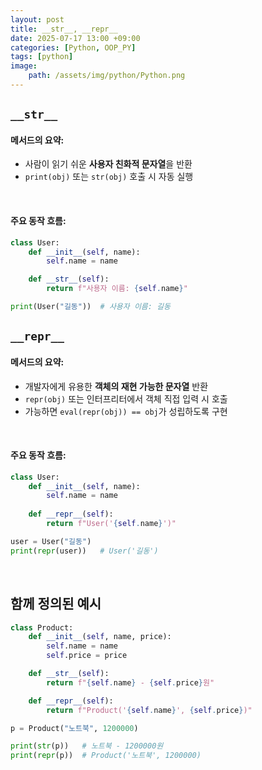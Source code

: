 ```yaml
---
layout: post
title: __str__, __repr__
date: 2025-07-17 13:00 +09:00
categories: [Python, OOP_PY]
tags: [python]
image:
    path: /assets/img/python/Python.png
---
```


## `__str__`

#### 메서드의 요약:

- 사람이 읽기 쉬운 **사용자 친화적 문자열**을 반환
- `print(obj)` 또는 `str(obj)` 호출 시 자동 실행

<br>

#### 주요 동작 흐름:

```python
class User:
    def __init__(self, name):
        self.name = name

    def __str__(self):
        return f"사용자 이름: {self.name}"

print(User("길동"))  # 사용자 이름: 길동
```

## `__repr__`

#### 메서드의 요약:

- 개발자에게 유용한 **객체의 재현 가능한 문자열** 반환
- `repr(obj)` 또는 인터프리터에서 객체 직접 입력 시 호출
- 가능하면 `eval(repr(obj)) == obj`가 성립하도록 구현

<br>

#### 주요 동작 흐름:

```python
class User:
    def __init__(self, name):
        self.name = name
    
    def __repr__(self):
        return f"User('{self.name}')"

user = User("길동")
print(repr(user))   # User('길동')
```

<br>

## 함께 정의된 예시

```python
class Product:
    def __init__(self, name, price):
        self.name = name
        self.price = price

    def __str__(self):
        return f"{self.name} - {self.price}원"

    def __repr__(self):
        return f"Product('{self.name}', {self.price})"

p = Product("노트북", 1200000)

print(str(p))   # 노트북 - 1200000원
print(repr(p))  # Product('노트북', 1200000)
```